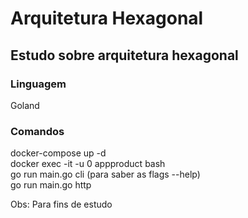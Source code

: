 # Arquitetura Hexagonal

## Estudo sobre arquitetura hexagonal

### Linguagem
Goland

### Comandos
docker-compose up -d <br/>
docker exec -it -u 0 appproduct bash <br/>
go run main.go cli (para saber as flags --help) <br/>
go run main.go http

Obs: Para fins de estudo
